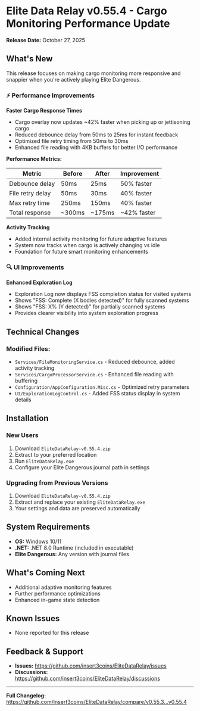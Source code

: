 # Elite Data Relay v0.55.4 - Cargo Monitoring Performance Update

**Release Date:** October 27, 2025

## What's New

This release focuses on making cargo monitoring more responsive and snappier when you're actively playing Elite Dangerous.

### ⚡ Performance Improvements

**Faster Cargo Response Times**
- Cargo overlay now updates ~42% faster when picking up or jettisoning cargo
- Reduced debounce delay from 50ms to 25ms for instant feedback
- Optimized file retry timing from 50ms to 30ms
- Enhanced file reading with 4KB buffers for better I/O performance

**Performance Metrics:**

| Metric | Before | After | Improvement |
|--------|--------|-------|-------------|
| Debounce delay | 50ms | 25ms | 50% faster |
| File retry delay | 50ms | 30ms | 40% faster |
| Max retry time | 250ms | 150ms | 40% faster |
| Total response | ~300ms | ~175ms | ~42% faster |

**Activity Tracking**
- Added internal activity monitoring for future adaptive features
- System now tracks when cargo is actively changing vs idle
- Foundation for future smart monitoring enhancements

### 🔍 UI Improvements

**Enhanced Exploration Log**
- Exploration Log now displays FSS completion status for visited systems
- Shows "FSS: Complete (X bodies detected)" for fully scanned systems
- Shows "FSS: X% (Y detected)" for partially scanned systems
- Provides clearer visibility into system exploration progress

## Technical Changes

### Modified Files:
- `Services/FileMonitoringService.cs` - Reduced debounce, added activity tracking
- `Services/CargoProcessorService.cs` - Enhanced file reading with buffering
- `Configuration/AppConfiguration.Misc.cs` - Optimized retry parameters
- `UI/ExplorationLogControl.cs` - Added FSS status display in system details

## Installation

### New Users
1. Download `EliteDataRelay-v0.55.4.zip`
2. Extract to your preferred location
3. Run `EliteDataRelay.exe`
4. Configure your Elite Dangerous journal path in settings

### Upgrading from Previous Versions
1. Download `EliteDataRelay-v0.55.4.zip`
2. Extract and replace your existing `EliteDataRelay.exe`
3. Your settings and data are preserved automatically

## System Requirements

- **OS:** Windows 10/11
- **.NET:** .NET 8.0 Runtime (included in executable)
- **Elite Dangerous:** Any version with journal files

## What's Coming Next

- Additional adaptive monitoring features
- Further performance optimizations
- Enhanced in-game state detection

## Known Issues

- None reported for this release

## Feedback & Support

- **Issues:** https://github.com/insert3coins/EliteDataRelay/issues
- **Discussions:** https://github.com/insert3coins/EliteDataRelay/discussions

---

**Full Changelog:** https://github.com/insert3coins/EliteDataRelay/compare/v0.55.3...v0.55.4
